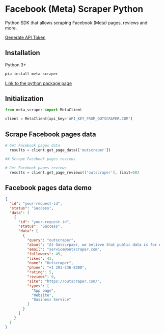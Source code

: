 # Facebook (Meta) Scraper Python
Python SDK that allows scraping Facebook (Meta) pages, reviews and more.

[Generate API Token](https://app.outscraper.com/profile)

## Installation

Python 3+
```bash
pip install meta-scraper
```

[Link to the python package page](https://pypi.org/project/google-maps-reviews/)

## Initialization
```python
from meta_scraper import MetaClient

client = MetaClient(api_key='API_KEY_FROM_OUTSCRAPER.COM')
```

## Scrape Facebook pages data

```python
# Get Facebook pages data
  results = client.get_page_data(['outscraper'])

## Scrape Facebook pages reviews

# Get Facebook pages reviews
  results = client.get_page_reviews(['outscraper'], limit=50)
```

## Facebook pages data demo
```json
{
  "id": "your-request-id",
  "status": "Success",
  "data": [
    {
      "id": "your-request-id",
      "status": "Success",
      "data": [
        {
          "query": "outscraper",
          "about": "At Outscrpaer, we believe that public data is for everybody, and we apply cutting-edge technologies to prove it.",
          "email": "service@outscraper.com",
          "followers": 45,
          "likes": 43,
          "name": "Outscraper",
          "phone": "+1 281-236-8208",
          "rating": 5,
          "reviews": 6,
          "site": "https://outscraper.com/",
          "types": [
            "App page",
            "Website",
            "Business Service"
          ]
        }
      ]
    }
  ]
}
```
